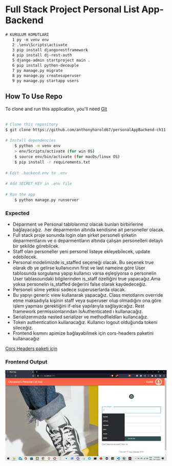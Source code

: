 


# Full Stack Project Personal List App- Backend

```
# KURULUM KOMUTLARI
   1 py -m venv env
   2 .\env\Scripts\activate
   3 pip install djangorestframework
   4 pip install dj-rest-auth
   5 django-admin startproject main .
   6 pip install python-decouple
   7 py manage.py migrate
   8 py manage.py createsuperuser
   9 py manage.py startapp users
```

## How To Use Repo

<!-- This is an example, please update according to your application -->

To clone and run this application, you'll need [Git](https://git-scm.com)

```bash

# Clone this repository
$ git clone https://github.com/anthonyharold67/personalAppBackend-ch11.git

# Install dependencies
    $ python -m venv env
    > env/Scripts/activate (for win OS)
    $ source env/bin/activate (for macOs/linux OS)
    $ pip install -r requirements.txt

# Edit .backend.env to .env

# Add SECRET_KEY in .env file

# Run the app
    $ python manage.py runserver
```

### Expected

<ul>
    <li>Deparment ve Personal tablolarımız olacak bunları birbirlerine bağlayacağız. .her deparmentın altında kendisine ait personeller olacak.</li>
    <li>Full stack proje sonunda login olan şirket personeli şirketin deparmentlarını ve o deparmentların altında çalışan personelleri detaylı bir şekilde görebilcek.</li>
    <li>Staff olan personeller yeni personel listeye ekleyebilecek, update edebilecek.</li>
    <li>Personal modelimizde is_staffed seçeneği olacak. Bu seçenek true olarak db ye gelirse kullanıcının first ve last nameine göre User tablosunda sorgulama yapıp kullanıcı varsa eşleşiyorsa o personelin User tablasoundaki bilgilerinden is_staff özelliğini true yapacağız.Ama yoksa personelin is_staffed değerini false olarak kaydedeceğiz.</li>
    <li>Personeli silme yetkisi sadece superuserlarda olacak.</li>
    <li>Bu yapıyı generic view kullanarak yapacağız. Class metotlarını override etme maksadıyla kişinin staff veya superuser olup olmadığını ona göre işlem yapması gerektiğini if-else yapılarıyla sağlayacağız. Rest framework permissionlarından IsAuthenticated ı kullanacağız. </li>
    <li>Serializerımızda nested serializer ve methodfieldları kullancağız.</li>
    <li>Token authentication kullanacağız. Kullanıcı logout olduğunda tokeni sileceğiz.</li>
    <li>Frontend kısmını apimize bağlayabilmek için cors-headers paketini kullanacağız</li>
</ul>
<a href="https://github.com/adamchainz/django-cors-headers">Cors Headers paketi için</a>


### Frontend Output

![frontend](frontendOutput.gif)
